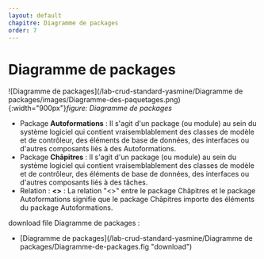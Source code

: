 ```yaml
---
layout: default
chapitre: Diagramme de packages
order: 7
---
```

# Diagramme de packages

![Diagramme de packages](/lab-crud-standard-yasmine/Diagramme de packages/images/Diagramme-des-paquetages.png){:width="900px"}*figure: Diagramme de packages*

<!-- note -->

- Package **Autoformations** : Il s'agit d'un package (ou module) au sein du système logiciel qui contient vraisemblablement des classes de modèle et de contrôleur, des éléments de base de données, des interfaces ou d'autres composants liés à des Autoformations.
- Package **Châpitres** : Il s'agit d'un package (ou module) au sein du système logiciel qui contient vraisemblablement des classes de modèle et de contrôleur, des éléments de base de données, des interfaces ou d'autres composants liés à des tâches.
- Relation : **<<import>>** : La relation "<<import>>" entre le package Châpitres et le package Autoformations signifie que le package Châpitres importe des éléments du package Autoformations.

download file Diagramme de packages :
 - [Diagramme de packages](/lab-crud-standard-yasmine/Diagramme de packages/Diagramme-de-packages.fig "download")

<!-- new slide -->